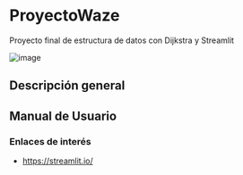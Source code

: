 # ProyectoWaze
Proyecto final de estructura de datos con Dijkstra y Streamlit

![image](https://github.com/user-attachments/assets/5e71dec6-d948-4172-a085-a2c300242981)

## Descripción general

## Manual de Usuario

### Enlaces de interés
* https://streamlit.io/
